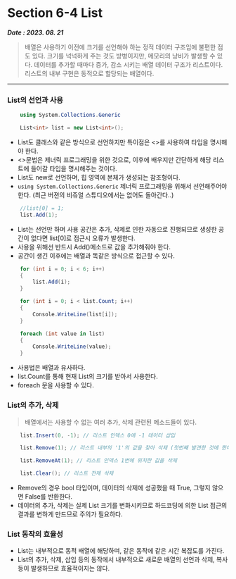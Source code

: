 # Section 6-4 List
***Date : 2023. 08. 21***
> 배열은 사용하기 이전에 크기를 선언해야 하는 정적 데이터 구조임에 불편한 점도 있다.
> 크기를 넉넉하게 주는 것도 방벙이지만, 메모리의 낭비가 발생할 수 있다.
> 데이터를 추가할 때마다 증가, 감소 시키는 배열 데이터 구조가 리스트이다.
> 리스트의 내부 구현은 동적으로 할당되는 배열이다. 
---

### List의 선언과 사용
```C#
    using System.Collections.Generic

    List<int> list = new List<int>();
```
- List도 클래스와 같은 방식으로 선언하지만 특이점은 <>를 사용하여 타입을 명시해야 한다.
- <>문법은 제너릭 프로그래밍을 위한 것으로, 이후에 배우지만 간단하게 해당 리스트에 들어갈 타입을 명시해주는 것이다. 
- List도 new로 선언하며, 힙 영역에 본체가 생성되는 참조형이다.
- ```using System.Collections.Generic``` 제너릭 프로그래밍을 위해서 선언해주어야 한다. (최근 버젼의 비쥬얼 스튜디오에서는 없어도 돌아간다..)

```C#
    //list[0] = 1; 
    list.Add(1);
```
- List는 선언만 하며 사용 공간은 추가, 삭제로 인한 자동으로 진행되므로 생성한 공간이 없다면 list[0]로 접근시 오류가 발생한다.
- 사용을 위해선 반드시 Add()메소드로 값을 추가해줘야 한다.
- 공간이 생긴 이후에는 배열과 똑같은 방식으로 접근할 수 있다.

```C#
    for (int i = 0; i < 6; i++)
    {
        list.Add(i);
    }

    for (int i = 0; i < list.Count; i++)
    {
        Console.WriteLine(list[i]);
    }

    foreach (int value in list)
    {
        Console.WriteLine(value);
    }

```
- 사용법은 배열과 유사하다.
- list.Count를 통해 현재 List의 크기를 받아서 사용한다.
- foreach 문을 사용할 수 있다.

### List의 추가, 삭제
> 배열에서는 사용할 수 없는 여러 추가, 삭제 관련된 메소드들이 있다.

```C#
    list.Insert(0, -1); // 리스트 인덱스 0에 -1 데이터 삽입

    list.Remove(1); // 리스트 내부의 '1'의 값을 찾아 삭제 (첫번째 발견한 것에 한해)

    list.RemoveAt(1); // 리스트 인덱스 1번에 위치한 값을 삭제

    list.Clear(); // 리스트 전체 삭제
```
- Remove의 경우 bool 타입이며, 데이터의 삭제에 성공했을 때 True, 그렇지 않으면 False를 반환한다. 
- 데이터의 추가, 삭제는 실제 List 크기를 변화시키므로 하드코딩에 의한 List 접근의 결과를 변하게 만드므로 주의가 필요하다.

### List 동작의 효율성
- List는 내부적으로 동적 배열에 해당하며, 같은 동작에 같은 시간 복잡도를 가진다.
- List의 추가, 삭제, 삽입 등의 동작에서 내부적으로 새로운 배열의 선언과 삭제, 복사 등이 발생하므로 효율적이지는 않다.
  





